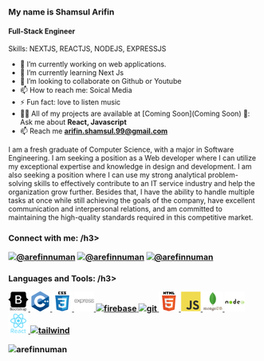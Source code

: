 ### My name is Shamsul Arifin
#### Full-Stack Engineer

Skills: NEXTJS, REACTJS, NODEJS, EXPRESSJS

- 🔭 I’m currently working on web applications.
- 🌱 I’m currently learning Next Js
- 👯 I’m looking to collaborate on Github or Youtube 
- 📫 How to reach me: Soical Media 
- ⚡ Fun fact: love to listen music 
- 👨‍💻 All of my projects are available at [Coming Soon](Coming Soon)
💬: Ask me about **React, Javascript**
- 📫 Reach me **arifin.shamsul.99@gmail.com**

I am a fresh graduate of Computer Science, with a major in Software Engineering. I am seeking a position as a Web developer where I can utilize my exceptional expertise and knowledge in design and development. I am also seeking a position where I can use my strong analytical problem-solving skills to effectively contribute to an IT service industry and help the organization grow further. Besides that, I have the ability to handle multiple tasks at once while still achieving the goals of the company, have excellent communication and interpersonal relations, and am committed to maintaining the high-quality standards required in this competitive market.

<h3 align="left">Connect with me: /h3>
<p align="left">
<a href="https://www.linkedin.com/in/md-shamsul-arifin/" target="blank"><img align="center" src="https://raw.githubusercontent.com/rahuldkjain/github-profile-readme-generator/master/src/images/icons/Social/linked-in-alt.svg" alt="@arefinnuman" height="30" width="40" /></a>
<a href="https://fb.com/@arefinnuman" target="blank"><img align="center" src="https://raw.githubusercontent.com/rahuldkjain/github-profile-readme-generator/master/src/images/icons/Social/facebook.svg" alt="@arefinnuman" height="30" width="40" /></a>
<a href="https://instagram.com/@arefinnuman" target="blank"><img align="center" src="https://raw.githubusercontent.com/rahuldkjain/github-profile-readme-generator/master/src/images/icons/Social/instagram.svg" alt="@arefinnuman" height="30" width="40" /></a>
</p>

<h3 align="left">Languages and Tools: /h3>
<p align="left"> <a href="https://getbootstrap.com" target="_blank" rel="noreferrer"> <img src="https://raw.githubusercontent.com/devicons/devicon/master/icons/bootstrap/bootstrap-plain-wordmark.svg" alt="bootstrap" width="40" height="40"/> </a> <a href="https://www.w3schools.com/cpp/" target="_blank" rel="noreferrer"> <img src="https://raw.githubusercontent.com/devicons/devicon/master/icons/cplusplus/cplusplus-original.svg" alt="cplusplus" width="40" height="40"/> </a> <a href="https://www.w3schools.com/css/" target="_blank" rel="noreferrer"> <img src="https://raw.githubusercontent.com/devicons/devicon/master/icons/css3/css3-original-wordmark.svg" alt="css3" width="40" height="40"/> </a> <a href="https://expressjs.com" target="_blank" rel="noreferrer"> <img src="https://raw.githubusercontent.com/devicons/devicon/master/icons/express/express-original-wordmark.svg" alt="express" width="40" height="40"/> </a> <a href="https://firebase.google.com/" target="_blank" rel="noreferrer"> <img src="https://www.vectorlogo.zone/logos/firebase/firebase-icon.svg" alt="firebase" width="40" height="40"/> </a> <a href="https://git-scm.com/" target="_blank" rel="noreferrer"> <img src="https://www.vectorlogo.zone/logos/git-scm/git-scm-icon.svg" alt="git" width="40" height="40"/> </a> <a href="https://www.w3.org/html/" target="_blank" rel="noreferrer"> <img src="https://raw.githubusercontent.com/devicons/devicon/master/icons/html5/html5-original-wordmark.svg" alt="html5" width="40" height="40"/> </a> <a href="https://developer.mozilla.org/en-US/docs/Web/JavaScript" target="_blank" rel="noreferrer"> <img src="https://raw.githubusercontent.com/devicons/devicon/master/icons/javascript/javascript-original.svg" alt="javascript" width="40" height="40"/> </a> <a href="https://www.mongodb.com/" target="_blank" rel="noreferrer"> <img src="https://raw.githubusercontent.com/devicons/devicon/master/icons/mongodb/mongodb-original-wordmark.svg" alt="mongodb" width="40" height="40"/> </a> <a href="https://nodejs.org" target="_blank" rel="noreferrer"> <img src="https://raw.githubusercontent.com/devicons/devicon/master/icons/nodejs/nodejs-original-wordmark.svg" alt="nodejs" width="40" height="40"/> </a> <a href="https://reactjs.org/" target="_blank" rel="noreferrer"> <img src="https://raw.githubusercontent.com/devicons/devicon/master/icons/react/react-original-wordmark.svg" alt="react" width="40" height="40"/> </a> <a href="https://tailwindcss.com/" target="_blank" rel="noreferrer"> <img src="https://www.vectorlogo.zone/logos/tailwindcss/tailwindcss-icon.svg" alt="tailwind" width="40" height="40"/> </a> </p>

<p><img align="center" src="https://github-readme-stats.vercel.app/api/top-langs?username=arefinnuman&show_icons=true&locale=en&layout=compact" alt="arefinnuman" /></p>

